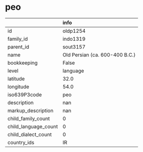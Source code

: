 # peo
|                      | info                           |
|:---------------------|:-------------------------------|
| id                   | oldp1254                       |
| family_id            | indo1319                       |
| parent_id            | sout3157                       |
| name                 | Old Persian (ca. 600-400 B.C.) |
| bookkeeping          | False                          |
| level                | language                       |
| latitude             | 32.0                           |
| longitude            | 54.0                           |
| iso639P3code         | peo                            |
| description          | nan                            |
| markup_description   | nan                            |
| child_family_count   | 0                              |
| child_language_count | 0                              |
| child_dialect_count  | 0                              |
| country_ids          | IR                             |